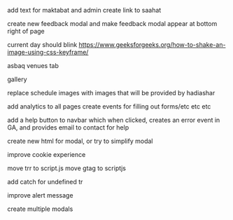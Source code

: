 
add text for maktabat and admin
create link to saahat

create new feedback modal and
make feedback modal appear at bottom right of page


current day should blink https://www.geeksforgeeks.org/how-to-shake-an-image-using-css-keyframe/

asbaq venues tab

gallery

replace schedule images with images that will be provided by hadiashar

add analytics to all pages
create events for filling out forms/etc etc etc

add a help button to navbar which when clicked, creates an error event in GA, and provides email to contact for help

create new html for modal, or try to simplify modal

improve cookie experience

move trr to script.js
move gtag to scriptjs

add catch for undefined tr

improve alert message

create multiple modals